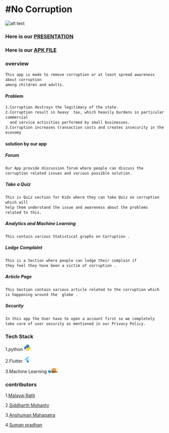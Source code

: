 # #No Corruption
![alt text](https://github.com/malayaj2000/cisco_hack/blob/main/README_IMG/WhatsApp-Video-2021-01-14-at-120.gif)

### Here is our [PRESENTATION](https://drive.google.com/file/d/1c7X-QOysR-dRvJyy8HMYpuMDGG0NfttQ/view?usp=sharing)

### Here is our [APK FILE](https://drive.google.com/file/d/1XXeHxPaWP7SizXMYDqPmbBFuDCRrNqsH/view?usp=sharing)

### overview
    This app is made to remove corruption or at least spread awareness about corruption
    among children and adults.

#### Problem
    1.Corruption destroys the legitimacy of the state.
    2.Corruption result in heavy  tax, which heavily burdens in particular commercial
      and service activities performed by small businesses.
    3.Corruption increases transaction costs and creates insecurity in the economy

#### solution by our app 
##### Forum 
    Our App provide discussion forum where people can discuss the
    corruption related issues and various possible solution.
##### Take a Quiz
    This is Quiz section for Kids where they can take Quiz on corruption which will 
    help them understand the issue and awareness about the problems related to this. 
##### Analytics and Machine Learning 
    This contain various Statistical graphs on Corruption .
##### Lodge Complaint
    This is a Section where people can lodge their complain if 
    they feel they have been a victim of corruption .
##### Article Page 
    This Section contain various article related to the corruption which is happening around the  globe .
##### Security
    In this app the User have to open a account first so we completely 
    take care of user security as mentioned in our Privacy Policy. 
    
### Tech Stack
   1.python <img src="https://github.com/malayaj2000/cisco_hack/blob/main/images/python.jpg" width="20" />

   2.Flutter <img src="https://github.com/malayaj2000/cisco_hack/blob/main/images/flutter.png" width="20" />
    
   3.Machine Learning <img src="https://github.com/malayaj2000/cisco_hack/blob/main/images/sklearn.png" width="30" /> 
### contributors
1.[Malayaj Rath](https://github.com/malayaj2000)

2.[Siddharth Mohanty](https://github.com/spursbyte)

3.[Anshuman Mahapatra](https://github.com/anshumanmahapatra)

4.[Suman pradhan](https://www.linkedin.com/in/suman-pradhan-19a5531a1)




